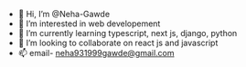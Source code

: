 - 👋 Hi, I’m @Neha-Gawde
- 👀 I’m interested in web developement
- 🌱 I’m currently learning typescript, next js, django, python
- 💞️ I’m looking to collaborate on react js and javascript 
- 📫 email- neha931999gawde@gmail.com
    
<!---
Neha-Gawde/Neha-Gawde is a ✨ special ✨ repository because its `README.md` (this file) appears on your GitHub profile.
You can click the Preview link to take a look at your changes.
--->
